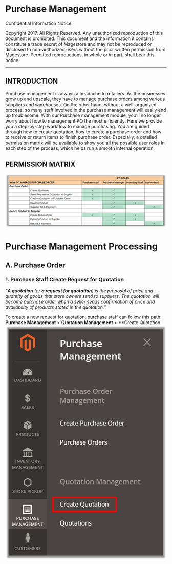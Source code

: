 

# Purchase Management 



Confidential Information Notice.

Copyright 2017. All Rights Reserved. Any unauthorized reproduction of this document is prohibited. This document and the information it contains constitute a trade secret of Magestore and may not be reproduced or disclosed to non-authorized users without the prior written permission from Magestore. Permitted reproductions, in whole or in part, shall bear this notice.


-------------


## INTRODUCTION
Purchase management is always a headache to retailers. As the businesses grow up and upscale, they have to manage purchase orders among various suppliers and warehouses. On the other hand, without a well-organized process, so many staff involved in the purchase management will easily end up troublesome. 
	With our Purchase management module, you’ll no longer worry about how to management PO the most efficiently. Here we provide you a step-by-step workflow to manage purchasing. You are guided through how to create quotation, how to create a purchase order and how to receive or return items to finish purchase order. Especially, a detailed permission matrix will be available to show you all the possible user roles in each step of the process, which helps run a smooth internal operation. 


## PERMISSION MATRIX
![](Image-Purchase-Management/image001.png)


# Purchase Management Processing
## A. Purchase Order
###  1. Purchase Staff Create Request for Quotation

*"**A quotation** (or **a request for quotation**) is the proposal of price and quantity of goods that store owners send to suppliers. The quotation will become purchase order when a seller sends confirmation of price and availability of products stated in the quotation.”*

To create a new request for quotation, purchase staff can follow this path: **Purchase Management** > **Quotation Management** > **Create Quotation
![](Image-Purchase-Management/image003.png)

